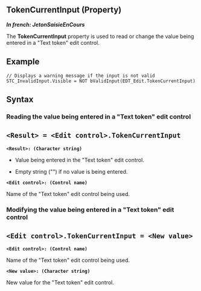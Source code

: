 
## TokenCurrentInput (Property)

***In french: JetonSaisieEnCours***
	



<a name="XUse"></a>
<a name="Use"></a>
<a name="description"></a>
The **TokenCurrentInput** property is used to read or change the value being entered in a "Text token" edit control.
<a name="Example1"></a>
<a name="sample_code"></a>

## Example


```wl
// Displays a warning message if the input is not valid
STC_InvalidInput.Visible = NOT bValidInput(EDT_Edit.TokenCurrentInput)
```

<a name="XSYNTAX"></a>

## Syntax
<a name="SYNTAX1"></a>

### Reading the value being entered in a "Text token" edit control

`<Result> = <Edit control>.TokenCurrentInput`
---

**`<Result>: (Character string)`**



- Value being entered in the "Text token" edit control.

- Empty string ("") if no value is being entered. 




**`<Edit control>: (Control name)`**

Name of the "Text token" edit control being used. 


<a name="SYNTAX2"></a>

### Modifying the value being entered in a "Text token" edit control

`<Edit control>.TokenCurrentInput = <New value>`
---

**`<Edit control>: (Control name)`**

Name of the "Text token" edit control being used. 

**`<New value>: (Character string)`**

New value for the "Text token" edit control. 




